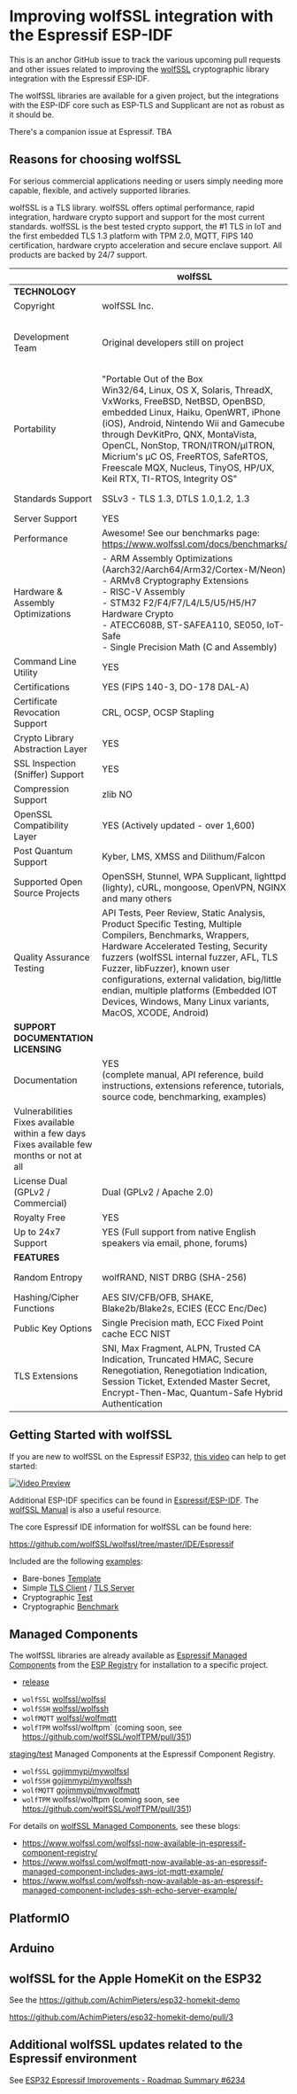 # Improving wolfSSL integration with the Espressif ESP-IDF

This is an anchor GitHub issue to track the various upcoming pull requests and other issues related to improving the [wolfSSL](https://www.wolfssl.com/) cryptographic library integration with the Espressif ESP-IDF.

The wolfSSL libraries are available for a given project, but the integrations with the ESP-IDF core such as ESP-TLS and Supplicant are not as robust as it should be.

There's a companion issue at Espressif. TBA

## Reasons for choosing wolfSSL

For serious commercial applications needing or users simply needing more capable, flexible, and actively supported libraries.

wolfSSL is a TLS library. wolfSSL offers optimal performance, rapid integration, hardware crypto support and support for the most current standards. wolfSSL is the best tested crypto support, the #1 TLS in IoT and the first embedded TLS 1.3 platform with TPM 2.0, MQTT, FIPS 140 certification, hardware crypto acceleration and secure enclave support. All products are backed by 24/7 support.  

|                   | **wolfSSL**  | **mbed TLS**    |
| ----------------- | ------------ | --------------- |
| **TECHNOLOGY**                                     |
| Copyright         | wolfSSL Inc. | Multiple Owners | 
| Development Team  | Original developers still on project | Based on XySSL/PolarSSL, not maintained by the original developers |
| Portability       | "Portable Out of the Box <br /> Win32/64, Linux, OS X, Solaris, ThreadX, VxWorks, FreeBSD, NetBSD, OpenBSD, embedded Linux, Haiku, OpenWRT, iPhone (iOS), Android, Nintendo Wii and Gamecube through DevKitPro, QNX, MontaVista, OpenCL, NonStop, TRON/ITRON/µITRON, Micrium's µC OS, FreeRTOS, SafeRTOS, Freescale MQX, Nucleus, TinyOS, HP/UX, Keil RTX, TI-RTOS, Integrity OS" | Win32/64, Linux, OS X, Solaris, FreeBSD, NetBSD, OpenBSD, OpenWRT, iPhone (iOS), Xbox, Android, SeggerOS |
| Standards Support | SSLv3 - TLS 1.3, DTLS 1.0,1.2, 1.3 | TLS 1.2/TLS 1.3 and DTLS 1.2 |
| Server Support | YES | YES |
| Performance | Awesome! See our benchmarks page: https://www.wolfssl.com/docs/benchmarks/ | Average |
| Hardware & Assembly Optimizations | - ARM Assembly Optimizations (Aarch32/Aarch64/Arm32/Cortex-M/Neon) <br >- ARMv8 Cryptography Extensions<br >- RISC-V Assembly<br >- STM32 F2/F4/F7/L4/L5/U5/H5/H7 Hardware Crypto<br >- ATECC608B, ST-SAFEA110, SE050, IoT-Safe<br >- Single Precision Math (C and Assembly) | Some ARM optimizations |
| Command Line Utility | YES | NO |
| Certifications | YES (FIPS 140-3, DO-178 DAL-A)  | NO |
| Certificate Revocation Support | CRL, OCSP, OCSP Stapling | CRL |
| Crypto Library Abstraction Layer | YES | NO | 
| SSL Inspection (Sniffer) Support | YES | NO |
| Compression Support | zlib NO |
| OpenSSL Compatibility Layer | YES (Actively updated - over 1,600) | YES (Out of date) |
| Post Quantum Support | Kyber, LMS, XMSS and Dilithum/Falcon| NO |
| Supported Open Source Projects | OpenSSH, Stunnel, WPA Supplicant, lighttpd (lighty), cURL, mongoose, OpenVPN, NGINX and many others | | 
| Quality Assurance Testing | API Tests, Peer Review, Static Analysis, Product Specific Testing, Multiple Compilers, Benchmarks, Wrappers, Hardware Accelerated Testing, Security fuzzers (wolfSSL internal fuzzer, AFL, TLS Fuzzer, libFuzzer), known user configurations, external validation, big/little endian, multiple platforms (Embedded IOT Devices, Windows, Many Linux variants, MacOS, XCODE, Android) | Broken scripts |
| **SUPPORT    DOCUMENTATION    LICENSING**  | 
| Documentation | YES <br />(complete manual, API reference, build instructions, extensions reference, tutorials, source code, benchmarking, examples) | PARTIAL (build instructions, API reference, source code) | 
| Vulnerabilities Fixes available within a few days Fixes available few months or not at all
| License Dual (GPLv2 / Commercial) |  Dual (GPLv2 / Apache 2.0) | 
| Royalty Free | YES | YES | 
| Up to 24x7 Support |  YES (Full support from native English speakers via email, phone, forums) | NO | 
| **FEATURES** | 
| Random Entropy | wolfRAND, NIST DRBG (SHA-256) | DRBG SHA-1/SHA2-256 | 
| Hashing/Cipher Functions |  AES SIV/CFB/OFB, SHAKE, Blake2b/Blake2s, ECIES (ECC Enc/Dec) | NO | 
| Public Key Options | Single Precision math, ECC Fixed Point cache ECC NIST | "modulo p" speedups | 
| TLS Extensions | SNI, Max Fragment, ALPN, Trusted CA Indication, Truncated HMAC, Secure Renegotiation, Renegotiation Indication, Session Ticket, Extended Master Secret, Encrypt-Then-Mac, Quantum-Safe Hybrid Authentication |  Max Fragment, Encrypt-Then-Mac | 


## Getting Started with wolfSSL

If you are new to wolfSSL on the Espressif ESP32, [this video](https://www.youtube.com/watch?v=CzwA3ZBZBZ8)
can help to get started:

[![Video Preview](https://img.youtube.com/vi/CzwA3ZBZBZ8/0.jpg)](https://www.youtube.com/watch?v=CzwA3ZBZBZ8)

Additional ESP-IDF specifics can be found in [Espressif/ESP-IDF](./ESP-IDF/README.md). The [wolfSSL Manual](https://www.wolfssl.com/documentation/manuals/wolfssl/index.html) is also a useful
resource.

The core Espressif IDE information for wolfSSL can be found here:

https://github.com/wolfSSL/wolfssl/tree/master/IDE/Espressif

Included are the following [examples](https://github.com/wolfSSL/wolfssl/tree/master/IDE/Espressif/ESP-IDF/examples/README.md):

* Bare-bones [Template](https://github.com/wolfSSL/wolfssl/tree/master/IDE/Espressif/ESP-IDF/examples/template/README.md)
* Simple [TLS Client](https://github.com/wolfSSL/wolfssl/tree/master/IDE/Espressif/ESP-IDF/examples/wolfssl_client/README.md) / [TLS Server](https://github.com/wolfSSL/wolfssl/tree/master/IDE/Espressif/ESP-IDF/examples/wolfssl_server/README.md)
* Cryptographic [Test](https://github.com/wolfSSL/wolfssl/tree/master/IDE/Espressif/ESP-IDF/examples/wolfssl_test/README.md)
* Cryptographic [Benchmark](/examples/wolfssl_benchmark/README.md)


 
## Managed Components

The wolfSSL libraries are already available as [Espressif Managed Components](https://docs.espressif.com/projects/idf-component-manager/en/latest/) from the [ESP Registry](https://docs.espressif.com/projects/idf-component-manager/en/latest/) for installation to a specific project.

* [release](https://components.espressif.com/components?q=namespace:wolfssl)
 - `wolfSSL` [wolfssl/wolfssl](https://components.espressif.com/components/wolfssl/wolfssl/)
 - `wolfSSH` [wolfssl/wolfssh](https://components.espressif.com/components/wolfssl/wolfssh/)
 - `wolfMQTT` [wolfssl/wolfmqtt](https://components.espressif.com/components/wolfssl/wolfmqtt/)
 - `wolfTPM` wolfssl/wolftpm` (coming soon, see https://github.com/wolfSSL/wolfTPM/pull/351)

[staging/test](https://components-staging.espressif.com/components?q=namespace:gojimmypi) Managed Components at the Espressif Component Registry.
 - `wolfSSL` [gojimmypi/mywolfssl](https://components-staging.espressif.com/components/gojimmypi/mywolfssl/)
 - `wolfSSH` [gojimmypi/mywolfssh](https://components-staging.espressif.com/components/gojimmypi/mywolfssh/)
 - `wolfMQTT` [gojimmypi/mywolfmqtt](https://components-staging.espressif.com/components/gojimmypi/mywolfmqtt/)
 - `wolfTPM` wolfssl/wolftpm (coming soon, see https://github.com/wolfSSL/wolfTPM/pull/351)

For details on [wolfSSL Managed Components](https://components.espressif.com/components?q=namespace:wolfssl),  see  these blogs:

- https://www.wolfssl.com/wolfssl-now-available-in-espressif-component-registry/
- https://www.wolfssl.com/wolfmqtt-now-available-as-an-espressif-managed-component-includes-aws-iot-mqtt-example/
- https://www.wolfssl.com/wolfssh-now-available-as-an-espressif-managed-component-includes-ssh-echo-server-example/


## PlatformIO

## Arduino

## wolfSSL for the Apple HomeKit on the ESP32

See the https://github.com/AchimPieters/esp32-homekit-demo

https://github.com/AchimPieters/esp32-homekit-demo/pull/3

## Additional wolfSSL updates related to the Espressif environment

See [ESP32 Espressif Improvements - Roadmap Summary #6234](https://github.com/wolfSSL/wolfssl/issues/6234)
